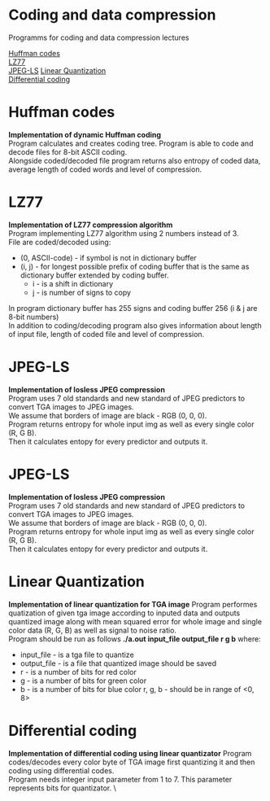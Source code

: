 # Coding and data compression
Programms for coding and data compression lectures

[Huffman codes](README.md#huffman-codes)\
[LZ77](README.md#LZ77)\
[JPEG-LS](README.md#JPEG-LS)
[Linear Quantization](README.md#Linear-Quantization)\
[Differential coding](README.md#Differential-coding)

# Huffman codes 
**Implementation of dynamic Huffman coding** \
Program calculates and creates coding tree. Program is able to code and decode files for 8-bit ASCII coding. \
Alongside coded/decoded file program returns also entropy of coded data, average length of coded words and level of compression.

# LZ77
**Implementation of LZ77 compression algorithm**\
Program implementing LZ77 algorithm using 2 numbers instead of 3. \
File are coded/decoded using: 
  * (0, ASCII-code) - if symbol is not in dictionary buffer 
  * (i, j) - for longest possible prefix of coding buffer that is the same as dictionary buffer extended by coding buffer. 
    * i - is a shift in dictionary
    * j - is number of signs to copy

In program dictionary buffer has 255 signs and coding buffer 256 (i & j are 8-bit numbers) \
In addition to coding/decoding program also gives information about length of input file, length of coded file and level of compression.

# JPEG-LS
**Implementation of losless JPEG compression**\
Program uses 7 old standards and new standard of JPEG predictors to convert TGA images to JPEG images. \
We assume that borders of image are black - RGB (0, 0, 0). \
Program returns entropy for whole input img as well as every single color (R, G B).\
Then it calculates entopy for every predictor and outputs it. 


# JPEG-LS
**Implementation of losless JPEG compression**\
Program uses 7 old standards and new standard of JPEG predictors to convert TGA images to JPEG images. \
We assume that borders of image are black - RGB (0, 0, 0). \
Program returns entropy for whole input img as well as every single color (R, G B).\
Then it calculates entopy for every predictor and outputs it. 

# Linear Quantization
**Implementation of linear quantization for TGA image**
Program performes quatization of given tga image according to inputed data and outputs quantized image along with mean squared error for whole image and single color data (R, G, B) as well as signal to noise ratio. \
Program should be run as follows **./a.out input_file output_file r g b** where:
  * input_file - is a tga file to quantize
  * output_file - is a file that quantized image should be saved
  * r - is a number of bits for red color
  * g - is a number of bits for green color
  * b - is a number of bits for blue color
r, g, b - should be in range of <0, 8>

# Differential coding
**Implementation of differential coding using linear quantizator**
Program codes/decodes every color byte of TGA image first quantizing it and then coding using differential codes. \
Program needs integer input parameter from 1 to 7. This parameter represents bits for quantizator. \


